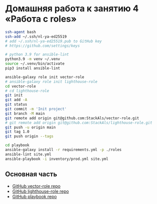 # Домашняя работа к занятию 4 «Работа с roles»

```bash
ssh-agent bash
ssh-add ~/.ssh/nl-ya-ed25519
# add ~/.ssh/nl-ya-ed25519.pub to GitHub key
# https://github.com/settings/keys

# python 3.9 for ansible-lint
python3.9 -m venv ~/.venv
source ~/.venv/bin/activate
pip3 install ansible-lint

ansible-galaxy role init vector-role 
# ansible-galaxy role init lighthouse-role
cd vector-role
# cd lighthouse-role
git init
git add -A
git status
git commit -m 'Init project'
git branch -M main
git remote add origin git@github.com:StackAls/vector-role.git
# git remote add origin git@github.com:StackAls/lighthouse-role.git
git push -u origin main
git tag 1.0
git push origin --tags

cd playbook
ansible-galaxy install -r requirements.yml -p ./roles
ansible-lint site.yml
ansible-playbook -i inventory/prod.yml site.yml
```

## Основная часть

- [GitHub vector-role repo](https://github.com/StackAls/vector-role)
- [GitHub lighthouse-role repo](https://github.com/StackAls/lighthouse-role)
- [GitHub playbook repo](https://github.com/StackAls/nl-homeworks/tree/main/ansible/04)
